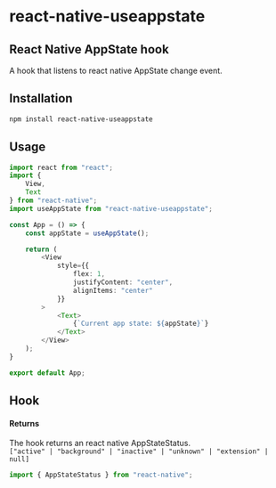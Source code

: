 # react-native-useappstate
## React Native AppState hook

A hook that listens to react native AppState change event.

## Installation

```bash
npm install react-native-useappstate
```

## Usage

```typescript
import react from "react";
import {
    View,
    Text
} from "react-native";
import useAppState from "react-native-useappstate";

const App = () => {
    const appState = useAppState();

    return (
        <View
            style={{
                flex: 1,
                justifyContent: "center",
                alignItems: "center"
            }}
        >
            <Text>
                {`Current app state: ${appState}`}
            </Text>
        </View>
    );
}

export default App;
```

## Hook

#### Returns
The hook returns an react native AppStateStatus.
<br>
```["active" | "background" | "inactive" | "unknown" | "extension" | null]```

```typescript
import { AppStateStatus } from "react-native";
```
